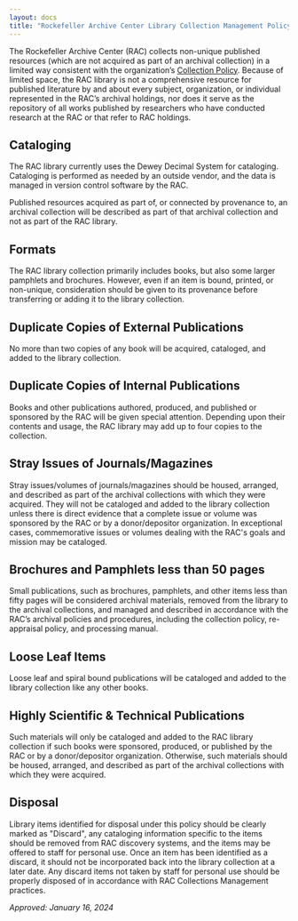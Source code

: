 ```yaml
---
layout: docs
title: "Rockefeller Archive Center Library Collection Management Policy"
---
```


The Rockefeller Archive Center (RAC) collects non-unique published resources (which are not acquired as part of an archival collection) in a limited way consistent with the organization’s [Collection Policy](/collection-policy). Because of limited space, the RAC library is not a comprehensive resource for published literature by and about every subject, organization, or individual represented in the RAC’s archival holdings, nor does it serve as the repository of all works published by researchers who have conducted research at the RAC or that refer to RAC holdings.

## Cataloging 
The RAC library currently uses the Dewey Decimal System for cataloging. Cataloging is performed as needed by an outside vendor, and the data is managed in version control software by the RAC.

Published resources acquired as part of, or connected by provenance to, an archival collection will be described as part of that archival collection and not as part of the RAC library.

## Formats
The RAC library collection primarily includes books, but also some larger pamphlets and brochures. However, even if an item is bound, printed, or non-unique, consideration should be given to its provenance before transferring or adding it to the library collection. 

## Duplicate Copies of External Publications 
No more than two copies of any book will be acquired, cataloged, and added to the library collection.

## Duplicate Copies of Internal Publications 
Books and other publications authored, produced, and published or sponsored by the RAC will be given special attention. Depending upon their contents and usage, the RAC library may add up to four copies to the collection.

## Stray Issues of Journals/Magazines 
Stray issues/volumes of journals/magazines should be housed, arranged, and described as part of the archival collections with which they were acquired. They will not be cataloged and added to the library collection unless there is direct evidence that a complete issue or volume was sponsored by the RAC or by a donor/depositor organization. In exceptional cases, commemorative issues or volumes dealing with the RAC's goals and mission may be cataloged.

## Brochures and Pamphlets less than 50 pages 
Small publications, such as brochures, pamphlets, and other items less than fifty pages will be considered archival materials, removed from the library to the archival collections, and managed and described in accordance with the RAC’s archival policies and procedures, including the collection policy, re-appraisal policy, and processing manual.

## Loose Leaf Items
Loose leaf and spiral bound publications will be cataloged and added to the library collection like any other books.

## Highly Scientific & Technical Publications 
Such materials will only be cataloged and added to the RAC library collection if such books were sponsored, produced, or published by the RAC or by a donor/depositor organization. Otherwise, such materials should be housed, arranged, and described as part of the archival collections with which they were acquired.

## Disposal 
Library items identified for disposal under this policy should be clearly marked as "Discard", any cataloging information specific to the items should be removed from RAC discovery systems, and the items may be offered to staff for personal use. Once an item has been identified as a discard, it should not be incorporated back into the library collection at a later date. Any discard items not taken by staff for personal use should be properly disposed of in accordance with RAC Collections Management practices.

_Approved: January 16, 2024_
